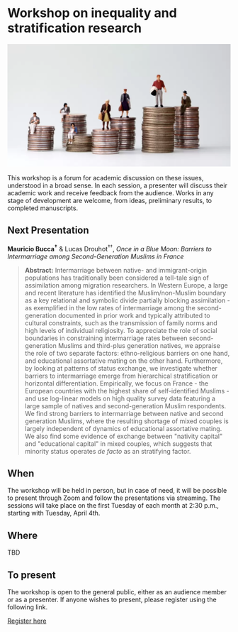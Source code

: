# Workshop on inequality and stratification research

![image](image.png)

This workshop is a forum for academic discussion on these issues, understood in a broad sense. In each session, a presenter will discuss their academic work and receive feedback from the audience. Works in any stage of development are welcome, from ideas, preliminary results, to completed manuscripts.

## Next Presentation

**Mauricio Bucca<sup>†</sup>** & Lucas Drouhot<sup>††</sup>, *Once in a Blue Moon: Barriers to Intermarriage among Second-Generation Muslims in France*

> **Abstract:** Intermarriage between native- and immigrant-origin populations has traditionally been considered a tell-tale sign of assimilation among migration researchers. In Western Europe, a large and recent literature has identified the Muslim/non-Muslim boundary as a key relational and symbolic divide partially blocking assimilation - as exemplified in the low rates of intermarriage among the second-generation documented in prior work and typically attributed to cultural constraints, such as the transmission of family norms and high levels of individual religiosity. To appreciate the role of social boundaries in constraining intermarriage rates between second-generation Muslims and third-plus generation natives, we appraise the role of two separate factors: ethno-religious barriers on one hand, and educational assortative mating on the other hand. Furthermore, by looking at patterns of status exchange, we investigate whether barriers to intermarriage  emerge from hierarchical stratification or horizontal differentiation. Empirically, we focus on France - the European countries with the highest share of self-identified Muslims - and use log-linear models on high quality survey data featuring a large sample of natives and second-generation Muslim respondents. We find strong barriers to intermarriage between native and second generation Muslims, where the resulting shortage of mixed couples is largely independent of dynamics of educational assortative mating. We also find some evidence of exchange between "nativity capital" and "educational capital" in mixed couples, which suggests that minority status operates *de facto* as an stratifying factor.

## When

The workshop will be held in person, but in case of need, it will be possible to present through Zoom and follow the presentations via streaming. The sessions will take place on the first Tuesday of each month at 2:30 p.m., starting with Tuesday, April 4th.

## Where

TBD

## To present

The workshop is open to the general public, either as an audience member or as a presenter. If anyone wishes to present, please register using the following link.

[Register here](https://docs.google.com/spreadsheets/d/1mjq9ksRDpfwyAf8MZy-dkBewtO-Jlgy2URlOEltlDKM/edit?usp=sharing)



